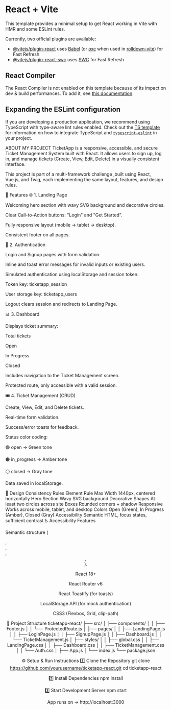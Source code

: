 # React + Vite

This template provides a minimal setup to get React working in Vite with HMR and some ESLint rules.

Currently, two official plugins are available:

- [@vitejs/plugin-react](https://github.com/vitejs/vite-plugin-react/blob/main/packages/plugin-react) uses [Babel](https://babeljs.io/) (or [oxc](https://oxc.rs) when used in [rolldown-vite](https://vite.dev/guide/rolldown)) for Fast Refresh
- [@vitejs/plugin-react-swc](https://github.com/vitejs/vite-plugin-react/blob/main/packages/plugin-react-swc) uses [SWC](https://swc.rs/) for Fast Refresh

## React Compiler

The React Compiler is not enabled on this template because of its impact on dev & build performances. To add it, see [this documentation](https://react.dev/learn/react-compiler/installation).

## Expanding the ESLint configuration

If you are developing a production application, we recommend using TypeScript with type-aware lint rules enabled. Check out the [TS template](https://github.com/vitejs/vite/tree/main/packages/create-vite/template-react-ts) for information on how to integrate TypeScript and [`typescript-eslint`](https://typescript-eslint.io) in your project.

ABOUT MY PROJECT
TicketApp is a responsive, accessible, and secure Ticket Management System built with React.
It allows users to sign up, log in, and manage tickets (Create, View, Edit, Delete) in a visually consistent interface.

This project is part of a multi-framework challenge ,built using React, Vue.js, and Twig, each implementing the same layout, features, and design rules.

🧱 Features
🌐 1. Landing Page

Welcoming hero section with wavy SVG background and decorative circles.

Clear Call-to-Action buttons: "Login" and "Get Started".

Fully responsive layout (mobile → tablet → desktop).

Consistent footer on all pages.

🔐 2. Authentication

Login and Signup pages with form validation.

Inline and toast error messages for invalid inputs or existing users.

Simulated authentication using localStorage and session token:

Token key: ticketapp_session

User storage key: ticketapp_users

Logout clears session and redirects to Landing Page.

📊 3. Dashboard

Displays ticket summary:

Total tickets

Open

In Progress

Closed

Includes navigation to the Ticket Management screen.

Protected route, only accessible with a valid session.

🎟 4. Ticket Management (CRUD)

Create, View, Edit, and Delete tickets.

Real-time form validation.

Success/error toasts for feedback.

Status color coding:

🟢 open → Green tone

🟠 in_progress → Amber tone

⚪ closed → Gray tone

Data saved in localStorage.

🎨 Design Consistency Rules
Element	Rule
Max Width	1440px, centered horizontally
Hero Section	Wavy SVG background
Decorative Shapes	At least two circles across site
Boxes	Rounded corners + shadow
Responsive	Works across mobile, tablet, and desktop
Colors	Open (Green), In Progress (Amber), Closed (Gray)
Accessibility	Semantic HTML, focus states, sufficient contrast
♿ Accessibility Features

Semantic structure (<main>, <section>, <article>, <header>, <footer>).

React 18+

React Router v6

React Toastify (for toasts)

LocalStorage API (for mock authentication)

CSS3 (Flexbox, Grid, clip-path)

🧩 Project Structure
ticketapp-react/
├── src/
│   ├── components/
│   │   ├── Footer.js
│   │   └── ProtectedRoute.js
│   ├── pages/
│   │   ├── LandingPage.js
│   │   ├── LoginPage.js
│   │   ├── SignupPage.js
│   │   ├── Dashboard.js
│   │   └── TicketManagement.js
│   ├── styles/
│   │   ├── global.css
│   │   ├── LandingPage.css
│   │   ├── Dashboard.css
│   │   ├── TicketManagement.css
│   │   └── Auth.css
│   ├── App.js
│   └── index.js
└── package.json

⚙️ Setup & Run Instructions
1️⃣ Clone the Repository
git clone https://github.com/yourusername/ticketapp-react.git
cd ticketapp-react

2️⃣ Install Dependencies
npm install

3️⃣ Start Development Server
npm start


App runs on → http://localhost:3000
